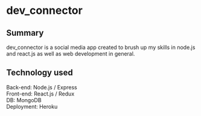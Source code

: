 <h1>dev_connector</h1>
<h2>Summary</h2>
<p>dev_connector is a social media app created to brush up my skills in node.js and react.js as well as web development in general.</p>
<h2> Technology used</h2>
<p>Back-end: Node.js / Express<br>
Front-end: React.js / Redux<br>
DB: MongoDB<br>
Deployment: Heroku<br></p>
